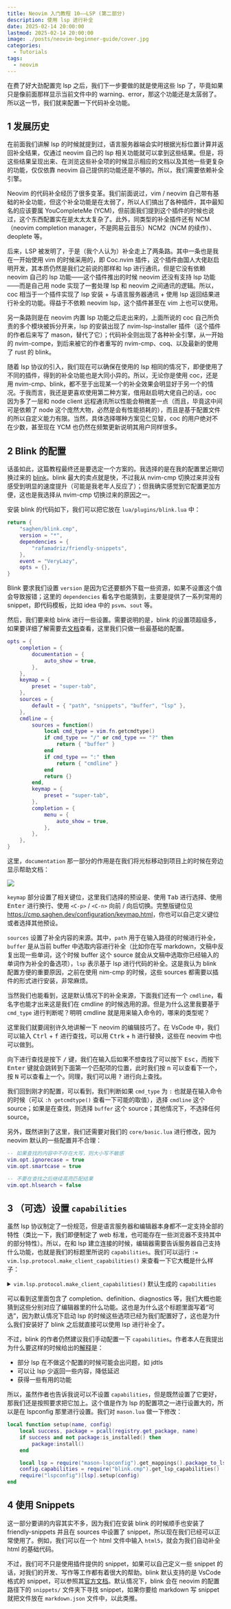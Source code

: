 ```yaml
---
title: Neovim 入门教程 10——LSP (第二部分)
description: 使用 lsp 进行补全
date: 2025-02-14 20:00:00
lastmod: 2025-02-14 20:00:00
image: ./posts/neovim-beginner-guide/cover.jpg
categories:
  - Tutorials
tags:
  - neovim
---
```


在费了好大劲配置完 lsp 之后，我们下一步要做的就是使用这些 lsp 了，毕竟如果只是像前面那样显示当前文件中的 warning、error，那这个功能还是太孱弱了。所以这一节，我们就来配置一下代码补全功能。

## 1 发展历史

在前面我们讲解 lsp 的时候就提到过，语言服务器端会实时根据光标位置计算并返回补全结果，仅通过 neovim 自己的 lsp 相关功能就可以拿到这些结果。但是，将这些结果呈现出来、在浏览这些补全项的时候显示相应的文档以及其他一些更复杂的功能，仅仅依靠 neovim 自己提供的功能还是不够的。所以，我们需要依赖补全引擎。

Neovim 的代码补全经历了很多变革。我们前面说过，vim / neovim 自己带有基础的补全功能，但这个补全功能是在太弱了，所以人们搞出了各种插件，其中最知名的应该要属 YouCompleteMe (YCM)，但前面我们提到这个插件的时候也说过，这个东西配置实在是太太太复杂了。此外，同类型的补全插件还有 NCM（neovim completion manager，不是网易云音乐）NCM2（NCM 的续作）、deoplete 等。

后来，LSP 被发明了，于是（我个人认为）补全走上了两条路。其中一条也是我在一开始使用 vim 的时候采用的，即 Coc.nvim 插件，这个插件由国人大佬赵启明开发，其本质仍然是我们之前说的那样和 lsp 进行通讯，但是它没有依赖 neovim 自己的 lsp 功能——这个插件推出的时候 neovim 还没有支持 lsp 功能——而是自己用 node 实现了一套处理 lsp 和 neovim 之间通讯的逻辑。所以，coc 相当于一个插件实现了 lsp 安装 + 与语言服务器通讯 + 使用 lsp 返回结果进行补全的功能。得益于不依赖 neovim lsp，这个插件甚至在 vim 上也可以使用。

另一条路则是在 neovim 内置 lsp 功能之后走出来的，上面所说的 coc 自己所负责的多个模块被拆分开来，lsp 的安装出现了 nvim-lsp-installer 插件（这个插件的作者后来写了 mason，替代了它）；代码补全则出现了各种补全引擎，从一开始的 nvim-compe，到后来被它的作者重写的 nvim-cmp、coq、以及最新的使用了 rust 的 blink。

随着 lsp 协议的引入，我们现在可以确保在使用的 lsp 相同的情况下，即便使用了不同的插件，得到的补全功能也是大同小异的。所以，无论你是使用 coc，还是用 nvim-cmp、blink，都不至于出现某一个的补全效果会明显好于另一个的情况。于我而言，我还是更喜欢使用第二种方案，借用赵启明大佬自己的话，coc 因为多了一层和 node client 远程通讯所以性能会稍微差一点（而且，毕竟这中间可是依赖了 node 这个庞然大物，必然是会有性能损耗的），而且是基于配置文件的所以自定义能力有限。当然，具体选择哪种方案见仁见智，coc 的用户绝对不在少数，甚至现在 YCM 也仍然在频繁更新说明其用户同样很多。

## 2 Blink 的配置

话虽如此，这篇教程最终还是要选定一个方案的。我选择的是在我的配置里近期切换过来的 [blink](https://github.com/Saghen/blink.cmp)。blink 最大的卖点就是快，不过我从 nvim-cmp 切换过来并没有感受到明显的速度提升（可能是我老年人反应了）；但我确实感觉到它配置更加方便，这也是我选择从 nvim-cmp 切换过来的原因之一。

安装 blink 的代码如下，我们可以把它放在 `lua/plugins/blink.lua` 中：

```lua
return {
    "saghen/blink.cmp",
    version = "*",
    dependencies = {
        "rafamadriz/friendly-snippets",
    },
    event = "VeryLazy",
    opts = {},
}
```

Blink 要求我们设置 `version` 是因为它还要额外下载一些资源，如果不设置这个值会导致报错；这里的 `dependencies` 看名字也能猜到，主要是提供了一系列常用的 snippet，即代码模板，比如 idea 中的 `psvm`、`sout` 等。

然后，我们要来给 blink 进行一些设置。需要说明的是，blink 的设置项超级多，如果要详细了解需要去[文档](https://cmp.saghen.dev/)查看，这里我们只做一些最基础的配置。

```lua
opts = {
    completion = {
        documentation = {
            auto_show = true,
        },
    },
    keymap = {
        preset = "super-tab",
    },
    sources = {
        default = { "path", "snippets", "buffer", "lsp" },
    },
    cmdline = {
        sources = function()
            local cmd_type = vim.fn.getcmdtype()
            if cmd_type == "/" or cmd_type == "?" then
                return { "buffer" }
            end
            if cmd_type == ":" then
                return { "cmdline" }
            end
            return {}
        end,
        keymap = {
            preset = "super-tab",
        },
        completion = {
            menu = {
                auto_show = true,
            },
        },
    },
}
```

这里，`documentation` 那一部分的作用是在我们将光标移动到项目上的时候在旁边显示帮助文档：

![](documentation.png)

`keymap` 部分设置了相关键位，这里我们选择的预设是、使用 <kbd>Tab</kbd> 进行选择、使用 <kbd>Enter</kbd> 进行换行、使用 `<C-p>` / `<C-n>` 向前 / 向后切换。完整版键位见 <https://cmp.saghen.dev/configuration/keymap.html>，你也可以自己定义键位或者选择其他预设。

`sources` 设置了补全内容的来源。其中，`path` 用于在输入路径的时候进行补全，`buffer` 是从当前 buffer 中选取内容进行补全（比如你在写 markdown，文稿中反复出现一些单词，这个时候 buffer 这个 source 就会从文稿中选取你已经输入的单词作为补全的备选项），`lsp` 表示基于 lsp 进行代码的补全。这是我认为 blink 配置方便的重要原因，之前在使用 nim-cmp 的时候，这些 sources 都需要以插件的形式进行安装，非常麻烦。

当然我们也能看到，这是默认情况下的补全来源，下面我们还有一个 `cmdline`，看名字也能才出来这是我们在 cmdline 的时候选用的源。但是为什么这里我要基于 `cmd_type` 进行判断呢？明明 cmdline 就是用来输入命令的，哪来的类型呢？

这里我们就要阔别许久地讲解一下 neovim 的编辑技巧了。在 VsCode 中，我们可以输入 <kbd>Ctrl</kbd> + <kbd>f</kbd> 进行查找，可以用 <kbd>Ctrk</kbd> + <kbd>h</kbd> 进行替换，这些在 neovim 中也可以做到。

向下进行查找是按下 <kbd>/</kbd> 键，我们在输入后如果不想查找了可以按下 <kbd>Esc</kbd>，而按下 <kbd>Enter</kbd> 键就会跳转到下面第一个匹配项的位置，此时我们按 <kbd>n</kbd> 可以查看下一个，按 <kbd>N</kbd> 可以查看上一个。同理，我们可以用 <kbd>?</kbd> 进行向上查找。

我们回到刚才的配置，可以看到，我们判断如果 `cmd_type` 为 `:` 也就是在输入命令的时候（可以 `:h getcmdtype()` 查看一下可能的取值），选择 `cmdline` 这个 source；如果是在查找，则选择 `buffer` 这个 source；其他情况下，不选择任何 source。

另外，既然讲到了这里，我们还需要对我们的 `core/basic.lua` 进行修改，因为 neovim 默认的一些配置并不合理：

```lua
-- 如果查找的内容中不存在大写，则大小写不敏感
vim.opt.ignorecase = true
vim.opt.smartcase = true

-- 不要在查找之后继续高亮匹配结果
vim.opt.hlsearch = false
```

## 3 （可选）设置 `capabilities`

虽然 lsp 协议制定了一份规范，但是语言服务器和编辑器本身都不一定支持全部的特性（类比一下，我们即便制定了 web 标准，也可能存在一些浏览器不支持其中的部分特性）。所以，在和 lsp 建立连接的时候，编辑器需要告诉服务器自己支持什么功能，也就是我们的标题里所说的 `capabilities`。我们可以运行 `:= vim.lsp.protocol.make_client_capabilities()` 来查看一下它大概是什么样子：

<details>
    <summary><code>vim.lsp.protocol.make_client_capabilities()</code> 默认生成的 <code>capabilities</code></summary>

```lua
{
  general = {
    positionEncodings = { "utf-16" }
  },
  textDocument = {
    callHierarchy = {
      dynamicRegistration = false
    },
    codeAction = {
      codeActionLiteralSupport = {
        codeActionKind = {
          valueSet = { "", "quickfix", "refactor", "refactor.extract", "refactor.inline", "refactor.rewrite", "source", "source.organizeImports" }
        }
      },
      dataSupport = true,
      dynamicRegistration = true,
      isPreferredSupport = true,
      resolveSupport = {
        properties = { "edit" }
      }
    },
    completion = {
      completionItem = {
        commitCharactersSupport = false,
        deprecatedSupport = false,
        documentationFormat = { "markdown", "plaintext" },
        preselectSupport = false,
        snippetSupport = false
      },
      completionItemKind = {
        valueSet = { 1, 2, 3, 4, 5, 6, 7, 8, 9, 10, 11, 12, 13, 14, 15, 16, 17, 18, 19, 20, 21, 22, 23, 24, 25 }
      },
      completionList = {
        itemDefaults = { "editRange", "insertTextFormat", "insertTextMode", "data" }
      },
      contextSupport = false,
      dynamicRegistration = false
    },
    declaration = {
      linkSupport = true
    },
    definition = {
      dynamicRegistration = true,
      linkSupport = true
    },
    diagnostic = {
      dynamicRegistration = false
    },
    documentHighlight = {
      dynamicRegistration = false
    },
    documentSymbol = {
      dynamicRegistration = false,
      hierarchicalDocumentSymbolSupport = true,
      symbolKind = {
        valueSet = { 1, 2, 3, 4, 5, 6, 7, 8, 9, 10, 11, 12, 13, 14, 15, 16, 17, 18, 19, 20, 21, 22, 23, 24, 25, 26 }
      }
    },
    formatting = {
      dynamicRegistration = true
    },
    hover = {
      contentFormat = { "markdown", "plaintext" },
      dynamicRegistration = true
    },
    implementation = {
      linkSupport = true
    },
    inlayHint = {
      dynamicRegistration = true,
      resolveSupport = {
        properties = { "textEdits", "tooltip", "location", "command" }
      }
    },
    publishDiagnostics = {
      dataSupport = true,
      relatedInformation = true,
      tagSupport = {
        valueSet = { 1, 2 }
      }
    },
    rangeFormatting = {
      dynamicRegistration = true
    },
    references = {
      dynamicRegistration = false
    },
    rename = {
      dynamicRegistration = true,
      prepareSupport = true
    },
    semanticTokens = {
      augmentsSyntaxTokens = true,
      dynamicRegistration = false,
      formats = { "relative" },
      multilineTokenSupport = false,
      overlappingTokenSupport = true,
      requests = {
        full = {
          delta = true
        },
        range = false
      },
      serverCancelSupport = false,
      tokenModifiers = { "declaration", "definition", "readonly", "static", "deprecated", "abstract", "async", "modification", "documentation", "defaultLibrary" },
      tokenTypes = { "namespace", "type", "class", "enum", "interface", "struct", "typeParameter", "parameter", "variable", "property", "enumMember", "event", "function", "method", "macro", "keyword", "modifier", "comment", "string", "number", "regexp", "operator", "decorator" }
    },
    signatureHelp = {
      dynamicRegistration = false,
      signatureInformation = {
        activeParameterSupport = true,
        documentationFormat = { "markdown", "plaintext" },
        parameterInformation = {
          labelOffsetSupport = true
        }
      }
    },
    synchronization = {
      didSave = true,
      dynamicRegistration = false,
      willSave = true,
      willSaveWaitUntil = true
    },
    typeDefinition = {
      linkSupport = true
    }
  },
  window = {
    showDocument = {
      support = true
    },
    showMessage = {
      messageActionItem = {
        additionalPropertiesSupport = false
      }
    },
    workDoneProgress = true
  },
  workspace = {
    applyEdit = true,
    configuration = true,
    didChangeConfiguration = {
      dynamicRegistration = false
    },
    didChangeWatchedFiles = {
      dynamicRegistration = true,
      relativePatternSupport = true
    },
    inlayHint = {
      refreshSupport = true
    },
    semanticTokens = {
      refreshSupport = true
    },
    symbol = {
      dynamicRegistration = false,
      symbolKind = {
        valueSet = { 1, 2, 3, 4, 5, 6, 7, 8, 9, 10, 11, 12, 13, 14, 15, 16, 17, 18, 19, 20, 21, 22, 23, 24, 25, 26 }
      }
    },
    workspaceEdit = {
      resourceOperations = { "rename", "create", "delete" }
    },
    workspaceFolders = true
  }
}
```
</details>

可以看到这里面包含了 completion、definition、diagnostics 等，我们大概也能猜到这些分别对应了编辑器里的什么功能。这也是为什么这个标题里面写着“可选”，因为默认情况下启动 lsp 的时候这些选项已经为我们配置好了，这也是为什么我们安装好了 blink 之后就直接可以使用 lsp 进行补全了。

不过，blink 的作者仍然建议我们手动配置一下 `capabilities`。作者本人在我提出为什么要这样的时候给出的[解释](https://github.com/Saghen/blink.cmp/discussions/1210#discussioncomment-12189488)是：

- 部分 lsp 在不做这个配置的时候可能会出问题，如 jdtls
- 可以让 lsp 少返回一些内容，降低延迟
- 获得一些有用的功能

所以，虽然作者也告诉我说可以不设置 `capabilities`，但是既然设置了它更好，那我们还是按照要求把它加上。这个值是作为 lsp 的配置项之一进行设置大的，所以是在 lspconfig 那里进行设置。我们对 `mason.lua` 做一下修改：

```lua
local function setup(name, config)
    local success, package = pcall(registry.get_package, name)
    if success and not package:is_installed() then
        package:install()
    end

    local lsp = require("mason-lspconfig").get_mappings().package_to_lspconfig[name]
    config.capabilities = require("blink.cmp").get_lsp_capabilities() -- 新添加的内容
    require("lspconfig")[lsp].setup(config)
end
```

## 4 使用 Snippets

这一部分要讲的内容其实不多，因为我们在安装 blink 的时候顺手也安装了 friendly-snippets 并且在 sources 中设置了 snippet，所以现在我们已经可以正常使用了。例如，我们可以在一个 html 文件中输入 `html5`，就会为我们自动补全 html 的基础代码。

不过，我们可不只是使用插件提供的 snippet，如果可以自己定义一些 snippet 的话，对我们的开发、写作等工作都有着很大的帮助。blink 默认支持的是 VsCode 格式的 snippet，可以参照其[官方文档](https://code.visualstudio.com/docs/editor/userdefinedsnippets)。默认情况下，blink 会在 neovim 的配置路径下的 `snippets/` 文件夹下寻找 snippet，如果你要给 markdown 写 snippet 就把文件放在 `markdown.json` 文件中，以此类推。
